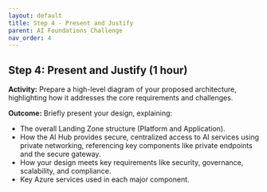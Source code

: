 ```yaml
---
layout: default
title: Step 4 - Present and Justify
parent: AI Foundations Challenge
nav_order: 4
---
```


## Step 4: Present and Justify (1 hour)

**Activity:** Prepare a high-level diagram of your proposed architecture, highlighting how it addresses the core requirements and challenges.

**Outcome:** Briefly present your design, explaining:
* The overall Landing Zone structure (Platform and Application).
* How the AI Hub provides secure, centralized access to AI services using private networking, referencing key components like private endpoints and the secure gateway.
* How your design meets key requirements like security, governance, scalability, and compliance.
* Key Azure services used in each major component.